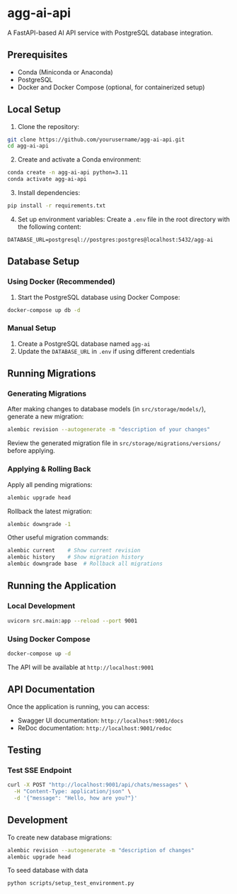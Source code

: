# agg-ai-api

A FastAPI-based AI API service with PostgreSQL database integration.

## Prerequisites

- Conda (Miniconda or Anaconda)
- PostgreSQL
- Docker and Docker Compose (optional, for containerized setup)

## Local Setup

1. Clone the repository:
```bash
git clone https://github.com/yourusername/agg-ai-api.git
cd agg-ai-api
```

2. Create and activate a Conda environment:
```bash
conda create -n agg-ai-api python=3.11
conda activate agg-ai-api
```

3. Install dependencies:
```bash
pip install -r requirements.txt
```

4. Set up environment variables:
Create a `.env` file in the root directory with the following content:
```
DATABASE_URL=postgresql://postgres:postgres@localhost:5432/agg-ai
```

## Database Setup

### Using Docker (Recommended)
1. Start the PostgreSQL database using Docker Compose:
```bash
docker-compose up db -d
```

### Manual Setup
1. Create a PostgreSQL database named `agg-ai`
2. Update the `DATABASE_URL` in `.env` if using different credentials

## Running Migrations

### Generating Migrations
After making changes to database models (in `src/storage/models/`), generate a new migration:
```bash
alembic revision --autogenerate -m "description of your changes"
```
Review the generated migration file in `src/storage/migrations/versions/` before applying.

### Applying & Rolling Back
Apply all pending migrations:
```bash
alembic upgrade head
```

Rollback the latest migration:
```bash
alembic downgrade -1
```

Other useful migration commands:
```bash
alembic current    # Show current revision
alembic history    # Show migration history
alembic downgrade base  # Rollback all migrations
```

## Running the Application

### Local Development
```bash
uvicorn src.main:app --reload --port 9001
```

### Using Docker Compose
```bash
docker-compose up -d
```

The API will be available at `http://localhost:9001`

## API Documentation

Once the application is running, you can access:
- Swagger UI documentation: `http://localhost:9001/docs`
- ReDoc documentation: `http://localhost:9001/redoc`

## Testing

### Test SSE Endpoint
```bash
curl -X POST "http://localhost:9001/api/chats/messages" \
  -H "Content-Type: application/json" \
  -d '{"message": "Hello, how are you?"}'
```

## Development

To create new database migrations:
```bash
alembic revision --autogenerate -m "description of changes"
alembic upgrade head
```

To seed database with data
```
python scripts/setup_test_environment.py
```